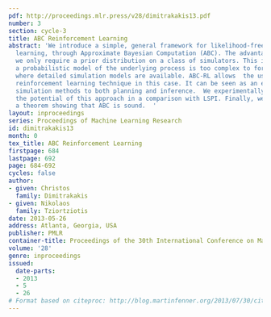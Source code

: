 ```yaml
---
pdf: http://proceedings.mlr.press/v28/dimitrakakis13.pdf
number: 3
section: cycle-3
title: ABC Reinforcement Learning
abstract: 'We introduce a simple, general framework for likelihood-free Bayesian reinforcement
  learning, through Approximate Bayesian Computation (ABC). The advantage is that
  we only require a prior distribution on a class of simulators. This is useful when
  a probabilistic model of the underlying process is too complex to formulate, but
  where detailed simulation models are available. ABC-RL allows  the use of any Bayesian
  reinforcement learning technique in this case. It can be seen as an extension of
  simulation methods to both planning and inference.  We experimentally demonstrate
  the potential of this approach in a comparison with LSPI. Finally, we introduce
  a theorem showing that ABC is sound.  '
layout: inproceedings
series: Proceedings of Machine Learning Research
id: dimitrakakis13
month: 0
tex_title: ABC Reinforcement Learning
firstpage: 684
lastpage: 692
page: 684-692
cycles: false
author:
- given: Christos
  family: Dimitrakakis
- given: Nikolaos
  family: Tziortziotis
date: 2013-05-26
address: Atlanta, Georgia, USA
publisher: PMLR
container-title: Proceedings of the 30th International Conference on Machine Learning
volume: '28'
genre: inproceedings
issued:
  date-parts:
  - 2013
  - 5
  - 26
# Format based on citeproc: http://blog.martinfenner.org/2013/07/30/citeproc-yaml-for-bibliographies/
---
```

